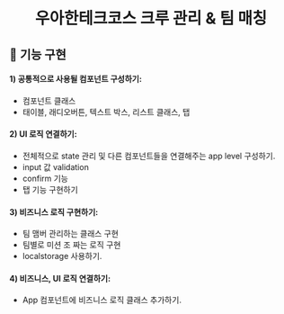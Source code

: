 
<h1 align="middle">우아한테크코스 크루 관리 & 팀 매칭</h1>

## 🎯 기능 구현

#### 1) 공통적으로 사용될 컴포넌트 구성하기: 
* 컴포넌트 클래스
* 태이블, 래디오버튼, 텍스트 박스, 리스트 클래스, 탭

#### 2) UI 로직 연결하기:
* 전체적으로 state 관리 및 다른 컴포넌트들을 연결해주는 app level 구성하기.
* input 값 validation
* confirm 기능
* 탭 기능 구현하기


#### 3) 비즈니스 로직 구현하기:
* 팀 맴버 관리하는 클래스 구현
* 팀별로 미션 조 짜는 로직 구현
* localstorage 사용하기.


#### 4) 비즈니스, UI 로직 연결하기:
* App 컴포넌트에 비즈니스 로직 클래스 추가하기.
